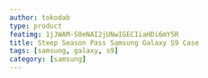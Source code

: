 ```yaml
---
author: tokodab
type: product
featimg: 1jJWAM-S0eNAI2jUNwIGECIiaHDi6mY5R
title: Steep Season Pass Samsung Galaxy S9 Case
tags: [samsung, galaxy, s9]
category: [samsung]
---
```

